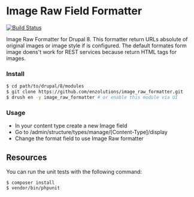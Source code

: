 Image Raw Field Formatter
=====================
[![Build Status](https://travis-ci.org/dmouse/vimeo-field.svg?branch=master)](https://travis-ci.org/dmouse/vimeo-field)

Image Raw Formatter for Drupal 8. This formatter return URLs absolute of original images or image style if is configured. The default formates form image doens't work for REST services because return HTML tags for images.

### Install
```bash
$ cd path/to/drupal/8/modules
$ git clone https://github.com/enzolutions/image_raw_formatter.git
$ drush en -y image_raw_formatter # or enable this module via UI
```

### Usage

 * In your content type create a new Image field
 * Go to /admin/structure/types/manage/[Content-Type]/display
 * Change the format field to use Image Raw formatter

Resources
---------

You can run the unit tests with the following command:

    $ composer install
    $ vendor/bin/phpunit
